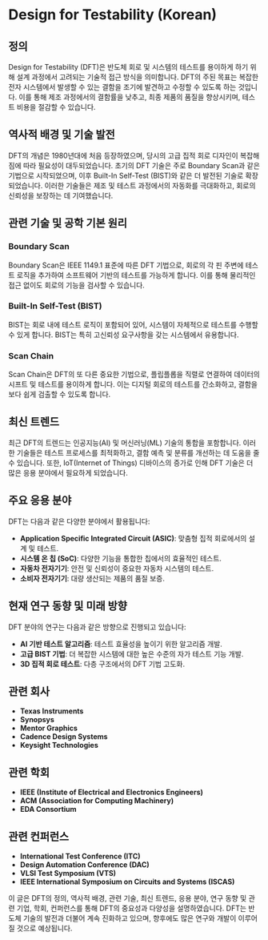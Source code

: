# Design for Testability (Korean)

## 정의
Design for Testability (DFT)은 반도체 회로 및 시스템의 테스트를 용이하게 하기 위해 설계 과정에서 고려되는 기술적 접근 방식을 의미합니다. DFT의 주된 목표는 복잡한 전자 시스템에서 발생할 수 있는 결함을 조기에 발견하고 수정할 수 있도록 하는 것입니다. 이를 통해 제조 과정에서의 결함률을 낮추고, 최종 제품의 품질을 향상시키며, 테스트 비용을 절감할 수 있습니다.

## 역사적 배경 및 기술 발전
DFT의 개념은 1980년대에 처음 등장하였으며, 당시의 고급 집적 회로 디자인이 복잡해짐에 따라 필요성이 대두되었습니다. 초기의 DFT 기술은 주로 Boundary Scan과 같은 기법으로 시작되었으며, 이후 Built-In Self-Test (BIST)와 같은 더 발전된 기술로 확장되었습니다. 이러한 기술들은 제조 및 테스트 과정에서의 자동화를 극대화하고, 회로의 신뢰성을 보장하는 데 기여했습니다.

## 관련 기술 및 공학 기본 원리
### Boundary Scan
Boundary Scan은 IEEE 1149.1 표준에 따른 DFT 기법으로, 회로의 각 핀 주변에 테스트 로직을 추가하여 소프트웨어 기반의 테스트를 가능하게 합니다. 이를 통해 물리적인 접근 없이도 회로의 기능을 검사할 수 있습니다.

### Built-In Self-Test (BIST)
BIST는 회로 내에 테스트 로직이 포함되어 있어, 시스템이 자체적으로 테스트를 수행할 수 있게 합니다. BIST는 특히 고신뢰성 요구사항을 갖는 시스템에서 유용합니다.

### Scan Chain
Scan Chain은 DFT의 또 다른 중요한 기법으로, 플립플롭을 직렬로 연결하여 데이터의 시프트 및 테스트를 용이하게 합니다. 이는 디지털 회로의 테스트를 간소화하고, 결함을 보다 쉽게 검출할 수 있도록 합니다.

## 최신 트렌드
최근 DFT의 트렌드는 인공지능(AI) 및 머신러닝(ML) 기술의 통합을 포함합니다. 이러한 기술들은 테스트 프로세스를 최적화하고, 결함 예측 및 분류를 개선하는 데 도움을 줄 수 있습니다. 또한, IoT(Internet of Things) 디바이스의 증가로 인해 DFT 기술은 더 많은 응용 분야에서 필요하게 되었습니다.

## 주요 응용 분야
DFT는 다음과 같은 다양한 분야에서 활용됩니다:
- **Application Specific Integrated Circuit (ASIC)**: 맞춤형 집적 회로에서의 설계 및 테스트.
- **시스템 온 칩 (SoC)**: 다양한 기능을 통합한 칩에서의 효율적인 테스트.
- **자동차 전자기기**: 안전 및 신뢰성이 중요한 자동차 시스템의 테스트.
- **소비자 전자기기**: 대량 생산되는 제품의 품질 보증.

## 현재 연구 동향 및 미래 방향
DFT 분야의 연구는 다음과 같은 방향으로 진행되고 있습니다:
- **AI 기반 테스트 알고리즘**: 테스트 효율성을 높이기 위한 알고리즘 개발.
- **고급 BIST 기법**: 더 복잡한 시스템에 대한 높은 수준의 자가 테스트 기능 개발.
- **3D 집적 회로 테스트**: 다층 구조에서의 DFT 기법 고도화.

## 관련 회사
- **Texas Instruments**
- **Synopsys**
- **Mentor Graphics**
- **Cadence Design Systems**
- **Keysight Technologies**

## 관련 학회
- **IEEE (Institute of Electrical and Electronics Engineers)**
- **ACM (Association for Computing Machinery)**
- **EDA Consortium**

## 관련 컨퍼런스
- **International Test Conference (ITC)**
- **Design Automation Conference (DAC)**
- **VLSI Test Symposium (VTS)**
- **IEEE International Symposium on Circuits and Systems (ISCAS)**

이 글은 DFT의 정의, 역사적 배경, 관련 기술, 최신 트렌드, 응용 분야, 연구 동향 및 관련 기업, 학회, 컨퍼런스를 통해 DFT의 중요성과 다양성을 설명하였습니다. DFT는 반도체 기술의 발전과 더불어 계속 진화하고 있으며, 향후에도 많은 연구와 개발이 이루어질 것으로 예상됩니다.